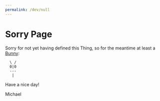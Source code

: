 ```yaml
---
permalink: /dev/null
---
```

# Sorry Page

Sorry for not yet having defined this Thing, so for the meantime at least a [Bunny]():

```
  \ /
  0|0
  ---
   | 
```
Have a nice day!

Michael
